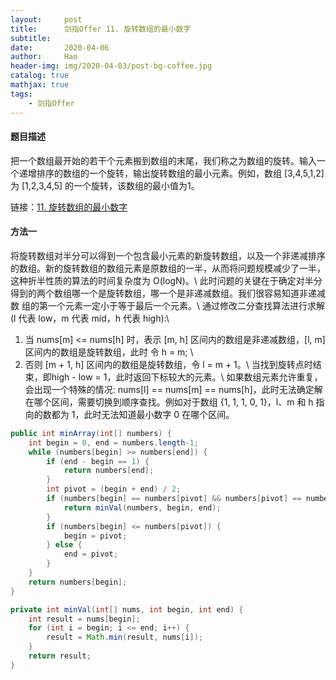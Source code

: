 ```yaml
---
layout:     post
title:      剑指Offer 11. 旋转数组的最小数字
subtitle:   
date:       2020-04-06
author:     Hao
header-img: img/2020-04-03/post-bg-coffee.jpg
catalog: true
mathjax: true
tags:
    - 剑指Offer
---
```


#### 题目描述

把一个数组最开始的若干个元素搬到数组的末尾，我们称之为数组的旋转。输入一个递增排序的数组的一个旋转，输出旋转数组的最小元素。例如，数组 [3,4,5,1,2] 为 [1,2,3,4,5] 的一个旋转，该数组的最小值为1。  

链接：[11. 旋转数组的最小数字](https://leetcode-cn.com/problems/xuan-zhuan-shu-zu-de-zui-xiao-shu-zi-lcof)

#### 方法一

将旋转数组对半分可以得到一个包含最小元素的新旋转数组，以及一个非递减排序的数组。新的旋转数组的数组元素是原数组的一半，从而将问题规模减少了一半，这种折半性质的算法的时间复杂度为 O(logN)。\\
此时问题的关键在于确定对半分得到的两个数组哪一个是旋转数组，哪一个是非递减数组。我们很容易知道非递减数 组的第一个元素一定小于等于最后一个元素。\\
通过修改二分查找算法进行求解(l 代表 low，m 代表 mid，h 代表 high):\\
1) 当 nums[m] <= nums[h] 时，表示 [m, h] 区间内的数组是非递减数组，[l, m] 区间内的数组是旋转数组，此时 令 h = m; \\
2) 否则 [m + 1, h] 区间内的数组是旋转数组，令 l = m + 1。\\
当找到旋转点时结束，即high - low = 1，此时返回下标较大的元素。\\
如果数组元素允许重复，会出现一个特殊的情况: nums[l] == nums[m] == nums[h]，此时无法确定解在哪个区间，需要切换到顺序查找。例如对于数组 {1, 1, 1, 0, 1}，l、m 和 h 指向的数都为 1，此时无法知道最小数字 0 在哪个区间。

```java
public int minArray(int[] numbers) {
    int begin = 0, end = numbers.length-1;
    while (numbers[begin] >= numbers[end]) {
        if (end - begin == 1) {
            return numbers[end];
        }
        int pivot = (begin + end) / 2;
        if (numbers[begin] == numbers[pivot] && numbers[pivot] == numbers[end]) {
            return minVal(numbers, begin, end);
        }
        if (numbers[begin] <= numbers[pivot]) {
            begin = pivot;
        } else {
            end = pivot;
        }
    }
    return numbers[begin];
}

private int minVal(int[] nums, int begin, int end) {
    int result = nums[begin];
    for (int i = begin; i <= end; i++) {
        result = Math.min(result, nums[i]);
    }
    return result;
}
```
